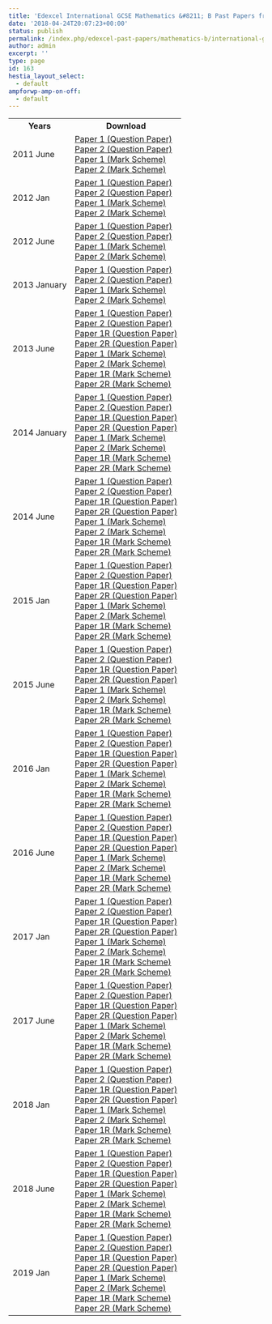 ```yaml
---
title: 'Edexcel International GCSE Mathematics &#8211; B Past Papers from 2011'
date: '2018-04-24T20:07:23+00:00'
status: publish
permalink: /index.php/edexcel-past-papers/mathematics-b/international-gcse
author: admin
excerpt: ''
type: page
id: 163
hestia_layout_select:
  - default
ampforwp-amp-on-off:
  - default
---
```


<table class="table" style="width: 100%;">
<tbody>
<tr>
<th>Years</th>
<th>Download</th>
</tr>
<tr>
<td>2011 June</td>
<td>
    <a href="https://www.dropbox.com/s/dbosunnagzg0uda/4MB0_01_que_20110606.pdf?dl=1">Paper 1 (Question Paper)</a><br />
    <a href="https://www.dropbox.com/s/rcwd5h6o2iplyz9/4MB0_02_que_20110610.pdf?dl=1">Paper 2 (Question Paper)</a><br />
    <a href="https://www.dropbox.com/s/9iy63ni8b0h2l13/4MB0_01_rms_20110824a.pdf?dl=1">Paper 1 (Mark Scheme)</a><br />
    <a href="https://www.dropbox.com/s/7bi59y9ghzqg5yr/4MB0_02_rms_20110824a.pdf?dl=1">Paper 2 (Mark Scheme)</a></td>
</tr>
<tr>
<td>2012 Jan</td>
<td>
    <a href="https://www.dropbox.com/s/k23u6xhpr389est/4MB0_01_que_20120307.pdf?dl=1">Paper 1 (Question Paper)</a><br />
    <a href="https://www.dropbox.com/s/jpkwyppttr2w1r4/4MB0_02_que_20120307.pdf?dl=1">Paper 2 (Question Paper)</a><br />
    <a href="https://www.dropbox.com/s/rciib1afbhxz84u/4MB0_01_msc_20120307.pdf?dl=1">Paper 1 (Mark Scheme)</a><br />
    <a href="https://www.dropbox.com/s/0x6gwv4zfee8jcz/4MB0_02_msc_20120307.pdf?dl=1">Paper 2 (Mark Scheme)</a></td>
</tr>
<tr>
<td>2012 June</td>
<td>
    <a href="https://www.dropbox.com/s/76gle7gek3s2avm/4MB0_01_que_20120511.pdf?dl=1">Paper 1 (Question Paper)</a><br />
    <a href="https://www.dropbox.com/s/2p2jo8c9q2v1l9k/4MB0_02_que_20120516.pdf?dl=1">Paper 2 (Question Paper)</a><br />
    <a href="https://www.dropbox.com/s/bjtrnrssfsury5p/4MB0_01_rms_20120823.pdf?dl=1">Paper 1 (Mark Scheme)</a><br />
    <a href="https://www.dropbox.com/s/sgzbyhec2ty48mr/4MB0_02_rms_20120823.pdf?dl=1">Paper 2 (Mark Scheme)</a></td>
</tr>
<tr>
<td>2013 January</td>
<td>
    <a href="https://www.dropbox.com/s/bgb9pim9v6qns8l/4MB0_01_que_20130111.pdf?dl=1">Paper 1 (Question Paper)</a><br />
    <a href="https://www.dropbox.com/s/o4d530jhtpdbt3f/4MB0_02_que_20130115.pdf?dl=1">Paper 2 (Question Paper)</a><br />
    <a href="https://www.dropbox.com/s/d8kmzbd0sb1f4vq/4MB0_01_rms_20130307.pdf?dl=1">Paper 1 (Mark Scheme)</a><br />
    <a href="https://www.dropbox.com/s/esm70iegfvbsncy/4MB0_02_rms_20130307.pdf?dl=1">Paper 2 (Mark Scheme)</a></td>
</tr>
<tr>
<td>2013 June</td>
<td>
    <a href="https://www.dropbox.com/s/m7n5mjy3jabvpsz/4MB0_01_que_20130510.pdf?dl=1">Paper 1 (Question Paper)</a><br />
    <a href="https://www.dropbox.com/s/tol13o6edu0rbnm/4MB0_02_que_20130521.pdf?dl=1">Paper 2 (Question Paper)</a><br />
    <a href="https://www.dropbox.com/s/a4dtgii06qdd2fx/4MB0_01R_que_20130510.pdf?dl=1">Paper 1R (Question Paper)</a><br />
    <a href="https://www.dropbox.com/s/d9mzx89xxa9wsmb/4MB0_02R_que_20130521.pdf?dl=1">Paper 2R (Question Paper)</a><br />
    <a href="https://www.dropbox.com/s/l8pts2zu4q1ewem/4MB0_01_msc_20130822.pdf?dl=1">Paper 1 (Mark Scheme)</a><br />
    <a href="https://www.dropbox.com/s/pqrsioew5ptcnry/4MB0_02_msc_20130822.pdf?dl=1">Paper 2 (Mark Scheme)</a><br />
    <a href="https://www.dropbox.com/s/4e7e6crtfbgnkbt/4MB0_01R_msc_20130822.pdf?dl=1">Paper 1R (Mark Scheme)</a><br />
    <a href="https://www.dropbox.com/s/u7d2h333u9kabe2/4MB0_02R_msc_20130822.pdf?dl=1">Paper 2R (Mark Scheme)</a></td>
</tr>
<tr>
<td>2014 January</td>
<td>
    <a href="https://www.dropbox.com/s/uow7fwzbk9vns81/4MB0_01_que_20140110.pdf?dl=1">Paper 1 (Question Paper)</a><br />
    <a href="https://www.dropbox.com/s/xekgegpbugw78ct/4MB0_02_que_20140115.pdf?dl=1">Paper 2 (Question Paper)</a><br />
    <a href="https://www.dropbox.com/s/m26yghnf1cdkne3/4MB0_01R_que_20140110.pdf?dl=1">Paper 1R (Question Paper)</a><br />
    <a href="https://www.dropbox.com/s/4wnhaqwiqx4nbjd/4MB0_02R_que_20140115.pdf?dl=1">Paper 2R (Question Paper)</a><br />
    <a href="https://www.dropbox.com/s/aroev6un5tart02/4MB0_01_msc_20140306.pdf?dl=1">Paper 1 (Mark Scheme)</a><br />
    <a href="https://www.dropbox.com/s/klt8yfw1sjkn5kv/4MB0_02_msc_20140306.pdf?dl=1">Paper 2 (Mark Scheme)</a><br />
    <a href="https://www.dropbox.com/s/n7nopufz7942bvd/4MB0_01R_msc_20140306.pdf?dl=1">Paper 1R (Mark Scheme)</a><br />
    <a href="https://www.dropbox.com/s/eesfg1yal9lkl5m/4MB0_02R_msc_20140306.pdf?dl=1">Paper 2R (Mark Scheme)</a></td>
</tr>
<tr>
<td>2014 June</td>
<td>
    <a href="https://www.dropbox.com/s/0lea8v8vkf17xzc/2014%20May%20P1%20QP.pdf?dl=1">Paper 1 (Question Paper)</a><br />
    <a href="https://www.dropbox.com/s/3fgqein2zd2688w/2014%20May%20P2%20QP.pdf?dl=1">Paper 2 (Question Paper)</a><br />
    <a href="https://www.dropbox.com/s/gk76i64kosxv61j/2014%20May%20P1R%20QP.pdf?dl=1">Paper 1R (Question Paper)</a><br />
    <a href="https://www.dropbox.com/s/nqwfmw17vxlf9lp/2014%20May%20P2R%20QP.pdf?dl=1">Paper 2R (Question Paper)</a><br />
    <a href="https://www.dropbox.com/s/3suaijnpr00hfq8/2014%20May%20P1%20MS.pdf?dl=1">Paper 1 (Mark Scheme)</a><br />
    <a href="https://www.dropbox.com/s/k4z7sr9eayofe7g/2014%20May%20P2%20MS.pdf?dl=1">Paper 2 (Mark Scheme)</a><br />
    <a href="https://www.dropbox.com/s/0h5qa3xch58pa2w/2014%20May%20P1R%20MS.pdf?dl=1">Paper 1R (Mark Scheme)</a><br />
    <a href="https://www.dropbox.com/s/ag0jmpf4obuzkxk/2014%20May%20P2R%20MS.pdf?dl=1">Paper 2R (Mark Scheme)</a></td>
</tr>
<tr>
<td>2015 Jan</td>
<td>
    <a href="https://www.dropbox.com/s/cnnluewyd9b1o8e/4MB0_01_que_20150106.pdf?dl=1">Paper 1 (Question Paper)</a><br />
    <a href="https://www.dropbox.com/s/m17enezq0d105wy/4MB0_02_que_20150112.pdf?dl=1">Paper 2 (Question Paper)</a><br />
    <a href="https://www.dropbox.com/s/rtslwke3a3qxmqh/4MB0_01R_que_20150106.pdf?dl=1">Paper 1R (Question Paper)</a><br />
    <a href="https://www.dropbox.com/s/a3uvk5j7jsoz94n/4MB0_02R_que_20150112.pdf?dl=1">Paper 2R (Question Paper)</a><br />
    <a href="https://www.dropbox.com/s/7t53cpuc31s5fjx/4MB0_01_msc_20150305.pdf?dl=1">Paper 1 (Mark Scheme)</a><br />
    <a href="https://www.dropbox.com/s/n096e8wpwfcykgz/4MB0_02_msc_20150305.pdf?dl=1">Paper 2 (Mark Scheme)</a><br />
    <a href="https://www.dropbox.com/s/v6yn7jyzhcd0n3m/4MB0_01R_msc_20150305.pdf?dl=1">Paper 1R (Mark Scheme)</a><br />
    <a href="https://www.dropbox.com/s/b73r15fqr2mhhtd/4MB0_02R_msc_20150305.pdf?dl=1">Paper 2R (Mark Scheme)</a></td>
</tr>
<tr>
<td>2015 June</td>
<td>
    <a href="https://www.dropbox.com/s/zic21x1hginsaaz/4MB0_01_que_20150521.pdf?dl=1">Paper 1 (Question Paper)</a><br />
    <a href="https://www.dropbox.com/s/1g7h1x4fkexv6kf/4MB0_02_que_20150604.pdf?dl=1">Paper 2 (Question Paper)</a><br />
    <a href="https://www.dropbox.com/s/yn72cdw16iao61o/4MB0_01R_que_20150521.pdf?dl=1">Paper 1R (Question Paper)</a><br />
    <a href="https://www.dropbox.com/s/3z7xsat5ljzm8d9/4MB0_02R_que_20150604.pdf?dl=1">Paper 2R (Question Paper)</a><br />
    <a href="https://www.dropbox.com/s/fplescf4n7a6htp/4MB0_01_msc_20150819.pdf?dl=1">Paper 1 (Mark Scheme)</a><br />
    <a href="https://www.dropbox.com/s/2yx6wtgwpsgpmiw/4MB0_02_msc_20150819.pdf?dl=1">Paper 2 (Mark Scheme)</a><br />
    <a href="https://www.dropbox.com/s/tmcn9ynbl609lau/4MB0_01R_msc_20150819.pdf?dl=1">Paper 1R (Mark Scheme)</a><br />
    <a href="https://www.dropbox.com/s/5p1gvy021r5bx4n/4MB0_02R_msc_20150819.pdf?dl=1">Paper 2R (Mark Scheme)</a></td>
</tr>
<tr>
<td>2016 Jan</td>
<td>
    <a href="https://www.dropbox.com/s/w1a24j001dcze9i/4MB0_01_que_20160111.pdf?dl=0">Paper 1 (Question Paper)</a><br />
    <a href="https://www.dropbox.com/s/uyd4ut624aodoln/4MB0_02_que_20160119.pdf?dl=1">Paper 2 (Question Paper)</a><br />
    <a href="https://www.dropbox.com/s/yqb07c0sjuj5767/4MB0_01R_que_20160111.pdf?dl=1">Paper 1R (Question Paper)</a><br />
    <a href="https://www.dropbox.com/s/vfcaywlflajpon5/4MB0_02R_que_20160119.pdf?dl=1">Paper 2R (Question Paper)</a><br />
    <a href="https://www.dropbox.com/s/n9aa19n4umtbnj2/4MB0_01_msc_20160302.pdf?dl=1">Paper 1 (Mark Scheme)</a><br />
    <a href="https://www.dropbox.com/s/foqdkymlf2fnxrj/4MB0_02_rms_20160302.pdf?dl=1">Paper 2 (Mark Scheme)</a><br />
    <a href="https://www.dropbox.com/s/fqlxyy8w4fwma6p/4MB0_01R_msc_20160302.pdf?dl=1">Paper 1R (Mark Scheme)</a><br />
    <a href="https://www.dropbox.com/s/mes4ibp7y059bwg/4MB0_02R_msc_20160302.pdf?dl=1">Paper 2R (Mark Scheme)</a></td>
</tr>
<tr>
<td>2016 June</td>
<td>
    <a href="https://www.dropbox.com/s/8aqqxurotdpadml/4MB0_01_que_20160526.pdf?dl=1" class="locked_link">Paper 1 (Question Paper)</a><br />
    <a href="https://www.dropbox.com/s/x10lpv6uh16915j/4MB0_02_que_20160609.pdf?dl=1" class="locked_link">Paper 2 (Question Paper)</a><br />
    <a href="https://www.dropbox.com/s/oejeuysa9aitw6o/4MB0_01R_que_20160526.pdf?dl=1" class="locked_link">Paper 1R (Question Paper)</a><br />
    <a href="https://www.dropbox.com/s/20w2i9fgloahdi7/4MB0_02R_que_20160609.pdf?dl=1" class="locked_link">Paper 2R (Question Paper)</a><br />
    <a href="https://www.dropbox.com/s/mnlbc0inrpswfv3/4MB0_01_rms_20170824.pdf?dl=1">Paper 1 (Mark Scheme)</a><br />
    <a href="https://www.dropbox.com/s/piy2qeb1xck86tw/4MB0_02_rms_20170824.pdf?dl=1">Paper 2 (Mark Scheme)</a><br />
    <a href="https://www.dropbox.com/s/05uiuldh4xh1bki/4MB0_01R_rms_20170824.pdf?dl=1">Paper 1R (Mark Scheme)</a><br />
    <a href="https://www.dropbox.com/s/0wufgveh6ctsyz4/4MB0_02R_rms_20170824.pdf?dl=1">Paper 2R (Mark Scheme)</a></td>
</tr>
<tr>
<td>2017 Jan</td>
<td>
    <a href="https://qualifications.pearson.com/content/dam/pdf/International%20GCSE/Mathematics%20B/2009/Exam%20materials/4MB0_01_que_20170109.pdf">Paper 1 (Question Paper)</a><br />
    <a href="https://qualifications.pearson.com/content/dam/pdf/International%20GCSE/Mathematics%20B/2009/Exam%20materials/4MB0_02_que_20170117.pdf">Paper 2 (Question Paper)</a><br />
    <a href="https://qualifications.pearson.com/content/dam/pdf/International%20GCSE/Mathematics%20B/2009/Exam%20materials/4MB0_01R_que_20170109.pdf">Paper 1R (Question Paper)</a><br />
    <a href="https://qualifications.pearson.com/content/dam/pdf/International%20GCSE/Mathematics%20B/2009/Exam%20materials/4MB0_02R_que_20170117.pdf">Paper 2R (Question Paper)</a><br />
    <a href="https://qualifications.pearson.com/content/dam/pdf/International%20GCSE/Mathematics%20B/2009/Exam%20materials/4MB0_01_msc_20170301.pdf">Paper 1 (Mark Scheme)</a><br />
    <a href="https://qualifications.pearson.com/content/dam/pdf/International%20GCSE/Mathematics%20B/2009/Exam%20materials/4MB0_02_msc_20170301.pdf">Paper 2 (Mark Scheme)</a><br />
    <a href="https://qualifications.pearson.com/content/dam/pdf/International%20GCSE/Mathematics%20B/2009/Exam%20materials/4MB0_01R_msc_20170301.pdf">Paper 1R (Mark Scheme)</a><br />
    <a href="https://qualifications.pearson.com/content/dam/pdf/International%20GCSE/Mathematics%20B/2009/Exam%20materials/4MB0_02R_msc20170301.pdf">Paper 2R (Mark Scheme)</a></td>
</tr>
<tr>
<td>2017 June</td>
<td>
    <a href="https://qualifications.pearson.com/content/dam/pdf/International%20GCSE/Mathematics%20B/2009/Exam%20materials/4MB0_01_que_20170525.pdf">Paper 1 (Question Paper)</a><br />
    <a href="https://qualifications.pearson.com/content/dam/pdf/International%20GCSE/Mathematics%20B/2009/Exam%20materials/4MB0_02_que_20170608.pdf">Paper 2 (Question Paper)</a><br />
    <a href="https://qualifications.pearson.com/content/dam/pdf/International%20GCSE/Mathematics%20B/2009/Exam%20materials/4MB0_01R_que_20170525.pdf">Paper 1R (Question Paper)</a><br />
    <a href="https://qualifications.pearson.com/content/dam/pdf/International%20GCSE/Mathematics%20B/2009/Exam%20materials/4MB0_02R_que_20170608.pdf">Paper 2R (Question Paper)</a><br />
    <a href="https://qualifications.pearson.com/content/dam/pdf/International%20GCSE/Mathematics%20B/2009/Exam%20materials/4MB0_01_rms_20170823.pdf">Paper 1 (Mark Scheme)</a><br />
    <a href="https://qualifications.pearson.com/content/dam/pdf/International%20GCSE/Mathematics%20B/2009/Exam%20materials/4MB0_02_rms_20170823.pdf">Paper 2 (Mark Scheme)</a><br />
    <a href="https://qualifications.pearson.com/content/dam/pdf/International%20GCSE/Mathematics%20B/2009/Exam%20materials/4MB0_01R_rms_20170823.pdf">Paper 1R (Mark Scheme)</a><br />
    <a href="https://qualifications.pearson.com/content/dam/pdf/International%20GCSE/Mathematics%20B/2009/Exam%20materials/4MB0_02R_rms_20170823.pdf">Paper 2R (Mark Scheme)</a></td>
</tr>
<tr>
<td>2018 Jan</td>
<td>
    <a href="https://qualifications.pearson.com/content/dam/pdf/International%20GCSE/Mathematics%20B/2009/Exam%20materials/4MB0_01_que_20180108.pdf">Paper 1 (Question Paper)</a><br />
    <a href="https://qualifications.pearson.com/content/dam/pdf/International%20GCSE/Mathematics%20B/2009/Exam%20materials/4MB0_02_que_20180116.pdf">Paper 2 (Question Paper)</a><br />
    <a href="https://qualifications.pearson.com/content/dam/pdf/International%20GCSE/Mathematics%20B/2009/Exam%20materials/4MB0_01R_que_20180108.pdf">Paper 1R (Question Paper)</a><br />
    <a href="https://qualifications.pearson.com/content/dam/pdf/International%20GCSE/Mathematics%20B/2009/Exam%20materials/4MB0_02R_que_20180116.pdf">Paper 2R (Question Paper)</a><br />
    <a href="https://qualifications.pearson.com/content/dam/pdf/International%20GCSE/Mathematics%20B/2009/Exam%20materials/4MB0_01_rms_20180308.pdf">Paper 1 (Mark Scheme)</a><br />
    <a href="https://qualifications.pearson.com/content/dam/pdf/International%20GCSE/Mathematics%20B/2009/Exam%20materials/4MB0_02_rms_20180308.pdf">Paper 2 (Mark Scheme)</a><br />
    <a href="https://qualifications.pearson.com/content/dam/pdf/International%20GCSE/Mathematics%20B/2009/Exam%20materials/4MB0_01R_rms_20180308.pdf">Paper 1R (Mark Scheme)</a><br />
    <a href="https://qualifications.pearson.com/content/dam/pdf/International%20GCSE/Mathematics%20B/2009/Exam%20materials/4MB0_02R_rms_20180308.pdf">Paper 2R (Mark Scheme)</a></td>
</tr>
<tr>
<td>2018 June</td>
<td>
    <a href="https://qualifications.pearson.com/content/dam/pdf/International%20GCSE/Mathematics%20B/2009/Exam%20materials/4MB0_01_que_20180525.pdf">Paper 1 (Question Paper)</a><br />
    <a href="https://qualifications.pearson.com/content/dam/pdf/International%20GCSE/Mathematics%20B/2009/Exam%20materials/4MB0_02_que_20180608.pdf">Paper 2 (Question Paper)</a><br />
    <a href="https://qualifications.pearson.com/content/dam/pdf/International%20GCSE/Mathematics%20B/2009/Exam%20materials/4MB0_01R_que_20180525.pdf">Paper 1R (Question Paper)</a><br />
    <a href="https://qualifications.pearson.com/content/dam/pdf/International%20GCSE/Mathematics%20B/2009/Exam%20materials/4MB0_02R_que_20180608.pdf">Paper 2R (Question Paper)</a><br />
    <a href="https://qualifications.pearson.com/content/dam/pdf/International%20GCSE/Mathematics%20B/2009/Exam%20materials/4MB0_01_rms_20180822.pdf">Paper 1 (Mark Scheme)</a><br />
    <a href="https://qualifications.pearson.com/content/dam/pdf/International%20GCSE/Mathematics%20B/2009/Exam%20materials/4MB0_02_rms_20180822.pdf">Paper 2 (Mark Scheme)</a><br />
    <a href="https://qualifications.pearson.com/content/dam/pdf/International%20GCSE/Mathematics%20B/2009/Exam%20materials/4MB0_01R_rms_20180822.pdf">Paper 1R (Mark Scheme)</a><br />
    <a href="https://qualifications.pearson.com/content/dam/pdf/International%20GCSE/Mathematics%20B/2009/Exam%20materials/4MB0_02R_rms_20180822.pdf">Paper 2R (Mark Scheme)</a></td>
</tr>
<tr>
<td>2019 Jan</td>
<td>
    <a href="https://qualifications.pearson.com/content/dam/pdf/International%20GCSE/Mathematics%20B/2009/Exam%20materials/4MB0_01_que_20190110.pdf">Paper 1 (Question Paper)</a><br />
    <a href="https://qualifications.pearson.com/content/dam/pdf/International%20GCSE/Mathematics%20B/2009/Exam%20materials/4MB0_02_que_20190116.pdf">Paper 2 (Question Paper)</a><br />
    <a href="https://qualifications.pearson.com/content/dam/pdf/International%20GCSE/Mathematics%20B/2009/Exam%20materials/4MB0_01R_que_20190110.pdf">Paper 1R (Question Paper)</a><br />
    <a href="https://qualifications.pearson.com/content/dam/pdf/International%20GCSE/Mathematics%20B/2009/Exam%20materials/4MB0_02R_que_20190116.pdf">Paper 2R (Question Paper)</a><br />
    <a href="https://qualifications.pearson.com/content/dam/pdf/International%20GCSE/Mathematics%20B/2009/Exam%20materials/4MB0_01_msc_20190307.pdf">Paper 1 (Mark Scheme)</a><br />
    <a href="https://qualifications.pearson.com/content/dam/pdf/International%20GCSE/Mathematics%20B/2009/Exam%20materials/4MB0_02_msc_20190307.pdf">Paper 2 (Mark Scheme)</a><br />
    <a href="https://qualifications.pearson.com/content/dam/pdf/International%20GCSE/Mathematics%20B/2009/Exam%20materials/4MB0_02R_msc_20190307.pdf">Paper 1R (Mark Scheme)</a><br />
    <a href="https://qualifications.pearson.com/content/dam/pdf/International%20GCSE/Mathematics%20B/2009/Exam%20materials/4MB0_01R_msc_20190307.pdf">Paper 2R (Mark Scheme)</a></td>
</tr>
</tbody>
</table>
